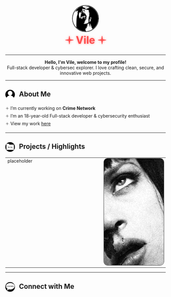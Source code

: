 <p align="center">
  <img src="assets/images/circlepfp.png" width="80" height="80" style="border-radius:50%; border:2px solid #333; filter:grayscale(100%);">
  <br>
  <span style="color:#ff4b4b; text-shadow:0 0 6px rgba(255,75,75,0.6); font-weight:bold; font-size:2rem;">🟈 Vile 🟈</span>
</p>

---

<p align="center">
  <strong>Hello, I'm Vile, welcome to my profile!</strong><br>
 Full-stack developer & cybersec explorer. I love crafting clean, secure, and innovative web projects.
</p>

---

## <img src="assets/images/profileicon.png" width="30" height="30" style="vertical-align:middle; margin-right:8px;"> About Me

🟈 I’m currently working on **Crime Network**  
🟈 I’m an 18-year-old Full-stack developer & cybersecurity enthusiast <br>
🟈 View my work [here]()

---

## <img src="assets/images/fileicon.png" width="30" height="30" style="vertical-align:middle; margin-right:8px;"> Projects / Highlights

<table>
<tr>
<td valign="top" width="60%">
placeholder
</td>
<td valign="top" width="40%" align="right">
<img src="assets/images/side1.jpg" width="250" style="border-radius:12px; border:1px solid #333;">
</td>
</tr>
</table>



---

## <img src="assets/images/chaticon.png" width="30" height="30" style="vertical-align:middle; margin-right:8px;"> Connect with Me
<p align="center">

</p>
